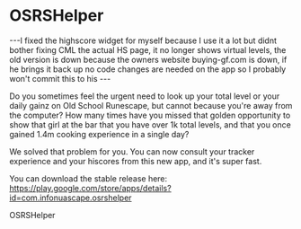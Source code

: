 # OSRSHelper

---I fixed the highscore widget for myself because I use it a lot but didnt bother fixing CML the actual HS page, it no longer shows virtual levels, the old version is down because the owners website buying-gf.com is down, if he brings it back up no code changes are needed on the app so I probably won't commit this to his ---

Do you sometimes feel the urgent need to look up your total level or your daily gainz on Old School Runescape, but cannot because you're away from the computer? How many times have you missed that golden opportunity to show that girl at the bar that you have over 1k total levels, and that you once gained 1.4m cooking experience in a single day? 

We solved that problem for you. You can now consult your tracker experience and your hiscores from this new app, and it's super fast.

You can download the stable release here: https://play.google.com/store/apps/details?id=com.infonuascape.osrshelper

OSRSHelper
